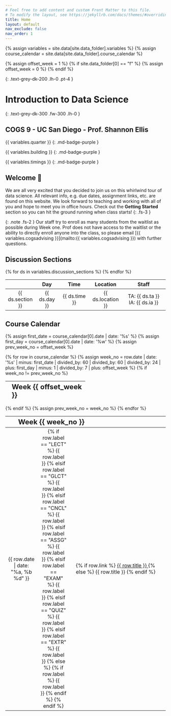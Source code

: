 ```yaml
---
# Feel free to add content and custom Front Matter to this file.
# To modify the layout, see https://jekyllrb.com/docs/themes/#overriding-theme-defaults
title: Home
layout: default
nav_exclude: false
nav_order: 1
---
```


{% assign variables = site.data[site.data_folder].variables %}
{% assign course_calendar = site.data[site.data_folder].course_calendar %}
<!-- Fall quarter starts in Week 0 while the other quarters start in Week 1 -->
{% assign offset_week = 1 %}
{% if site.data_folder[0] == "f" %}
    {% assign offset_week = 0 %}
{% endif %}

{: .text-grey-dk-200 .lh-0 .pt-4 }
# Introduction to Data Science

{: .text-grey-dk-300 .fw-300 .lh-0 }
## COGS 9 - UC San Diego - Prof. Shannon Ellis

{{ variables.quarter }}
{: .md-badge-purple }

{{ variables.building }}
{: .md-badge-purple }

{{ variables.timings }}
{: .md-badge-purple }


## Welcome <span title="https://jarv.is/" class="wave">👋</span> 

We are all very excited that you decided to join us on this whirlwind tour of data science. All relevant info, e.g. due dates, assignment links, etc. are found on this website.
We look forward to teaching and working with all of you and hope to meet you in office hours. Check out the **Getting Started** section so you can hit the ground running when class starts!
{: .fs-3 }

{: .note .fs-2 }
Our staff try to enroll as many students from the waitlist as possible during Week one. Prof does not have access to the waitlist or the ability to directly enroll anyone into the class, so please email [{{ variables.cogsadvising }}](mailto:{{ variables.cogsadvising }}) with further questions.

## Discussion Sections

<table style="table-layout: fixed; text-align: center; width: 100%;">
    <thead>
        <tr class="header">
            <th style="width: 15%;"></th>
            <th style="width: 15%;"> Day </th>
            <th style="width: 20%;"> Time </th>
            <th style="width: 20%;"> Location </th>
            <th style="width: 30%;"> Staff </th>
        </tr>
    </thead>
    <tbody>
        {% for ds in variables.discussion_sections %}
        <tr>
            <td> {{ ds.section }} </td>
            <td> {{ ds.day }} </td>
            <td> {{ ds.time }} </td>
            <td> {{ ds.location }} </td>
            <td> TA: {{ ds.ta }} <br/> IA: {{ ds.ia }} </td>
            <!-- <td> <a href="{{ ds.materials }}"> View </a> </td> -->
        </tr>
        {% endfor %}
    </tbody>
</table>

## Course Calendar

{% assign first_date = course_calendar[0].date | date: '%s' %}
{% assign first_day = course_calendar[0].date | date: '%w' %}
{% assign prev_week_no = offset_week %}
<table style="table-layout: fixed; text-align: left; width: 100%;">
    <colspan>
        <col style="width: 20%;">
        <col style="width: 20%; border: none">
        <col style="width: 60%; border: none">
    </colspan>
    <thead>
        <tr class="header">
            <th colspan="3" style="padding-left:8%; font-size-adjust:0.75"> Week {{ offset_week }} </th>
        </tr>
    </thead>
    <tbody>
{% for row in course_calendar %}
    {% assign week_no = row.date | date: '%s' | minus: first_date | divided_by: 60 | divided_by: 60 | divided_by: 24 | plus: first_day | minus: 1 | divided_by: 7 | plus: offset_week %}
    <!-- Week number is calculated as follows. Take the current row date as epoch and subtract the first date from course calendar.
    Convert it to number of days (How many days ahead is the current row date from first date) and add the day number of the first day of the week.
    Sunday is considered as 0, Monday as 1 and so on (strftime), but to start our week from Monday, we subtract 1 and then divide by 7 to get week no
    Offset week is used since fall quarter starts in Week 0 while other quarters start in Week 1 -->
    {% if week_no != prev_week_no %}
    </tbody>
</table>
<table style="table-layout: fixed; text-align: left; width: 100%;">
    <colspan>
        <col style="width: 20%;">
        <col style="width: 20%; border: none">
        <col style="width: 60%; border: none">
    </colspan>
    <thead>
        <tr class="header">
            <th colspan="3" style="padding-left:8%; font-size-adjust:0.75"> Week {{ week_no }} </th>
        </tr>
    </thead>
    <tbody>
    {% endif %}
    {% assign prev_week_no = week_no %}
        <tr>
            <td style="text-align: center"> {{ row.date | date: "%a, %b %d" }} </td>
            <td style="text-align: center">
              {% if row.label == "LECT" %} <span class="md-cal-badge md-cal-badge-blue"> {{ row.label }} </span>
              {% elsif row.label == "GLCT" %} <span class="md-cal-badge md-cal-badge-purple"> {{ row.label }} </span>
              {% elsif row.label == "CNCL" %} <span class="md-cal-badge md-cal-badge-red"> {{ row.label }} </span>
              {% elsif row.label == "ASSG" %} <span class="md-cal-badge md-cal-badge-green"> {{ row.label }} </span>
              {% elsif row.label == "EXAM" %} <span class="md-cal-badge md-cal-badge-gray"> {{ row.label }} </span>
              {% elsif row.label == "QUIZ" %} <span class="md-cal-badge md-cal-badge-green"> {{ row.label }} </span>
              {% elsif row.label == "EXTR" %} <span class="md-cal-badge md-cal-badge-yellow"> {{ row.label }} </span>
              {% else %}
                {% if row.label %} <span class="md-cal-badge md-cal-badge-black"> {{ row.label }} </span>
                {% endif %}
              {% endif %}
            </td>
            <td style="padding-left: 4%"> {% if row.link %} <a href="{{ row.link }}"> {{ row.title }} </a> {% else %} {{ row.title }} {% endif %} </td>
        </tr>
{% endfor %}
    </tbody>
</table>
